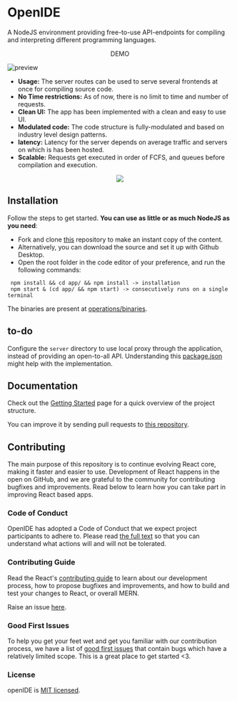 # OpenIDE

A NodeJS environment providing free-to-use API-endpoints for compiling and interpreting different programming languages.

<div align="center">DEMO</div>

![preview](https://cdn.statically.io/gh/thatsameguyokay/images/main/ide.gif)

* **Usage:** The server routes can be used to serve several frontends at once for compiling source code.
* **No Time restrictions:** As of now, there is no limit to time and number of requests.
* **Clean UI:** The app has been implemented with a clean and easy to use UI.
* **Modulated code:** The code structure is fully-modulated and based on industry level design patterns.
* **latency:** Latency for the server depends on average traffic and servers on which is has been hosted.
* **Scalable:** Requests get executed in order of FCFS, and queues before compilation and execution.

<div align="center">
  <img src="https://cdn.statically.io/gh/thatsameguyokay/images/main/ide.png">
</div>

## Installation

Follow the steps to get started. **You can use as little or as much NodeJS as you need**:

* Fork and clone [this](https://github.com/sambhavsaxena/openIDE) repository to make an instant copy of the content.
* Alternatively, you can download the source and set it up with Github Desktop.
* Open the root folder in the code editor of your preference, and run the following commands:

```
 npm install && cd app/ && npm install -> installation
 npm start & (cd app/ && npm start) -> consecutively runs on a single terminal
```

The binaries are present at [operations/binaries](https://github.com/sambhavsaxena/openIDE/blob/main/operations/binaries/).

## to-do

Configure the `server` directory to use local proxy through the application, instead of providing an open-to-all API.
Understanding this [package.json](https://github.com/sambhavsaxena/ikigai/blob/081e3e781e2621d0205d2d743511ecb66e2ffc7d/frontend/package.json#L3) might help with the implementation.

## Documentation

Check out the [Getting Started](https://reactjs.org/docs/getting-started.html) page for a quick overview of the project structure.

You can improve it by sending pull requests to [this repository](https://github.com/sambhavsaxena/openIDE).

## Contributing
The main purpose of this repository is to continue evolving React core, making it faster and easier to use. Development of React happens in the open on GitHub, and we are grateful to the community for contributing bugfixes and improvements. Read below to learn how you can take part in improving React based apps.

### Code of Conduct
OpenIDE has adopted a Code of Conduct that we expect project participants to adhere to. Please read [the full text](https://code.fb.com/codeofconduct) so that you can understand what actions will and will not be tolerated.

### Contributing Guide
Read the React's [contributing guide](https://reactjs.org/contributing/how-to-contribute.html) to learn about our development process, how to propose bugfixes and improvements, and how to build and test your changes to React, or overall MERN.

Raise an issue [here](https://github.com/sambhavsaxena/openIDE/issues).

### Good First Issues
To help you get your feet wet and get you familiar with our contribution process, we have a list of [good first issues](https://github.com/sambhavsaxena/openIDE/labels/good%20first%20issue) that contain bugs which have a relatively limited scope. This is a great place to get started <3.

### License
openIDE is [MIT licensed](./LICENSE).
